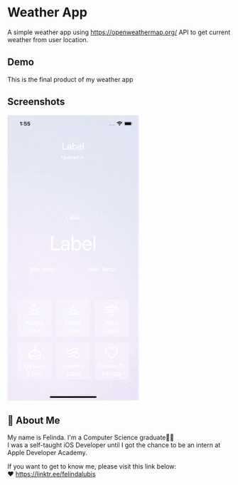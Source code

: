 
# Weather App

A simple weather app using https://openweathermap.org/ API to get current weather from user location.


## Demo

This is the final product of my weather app

## Screenshots

![App Screenshot](https://github.com/felindalubis/Kompas-Submission/blob/main/Simulator%20Screen%20Recording%20-%20iPhone%2012%20-%202022-01-08%20at%2001.55.51.gif)


## 🚀 About Me
My name is Felinda. I'm a Computer Science graduate👩‍🎓  
I was a self-taught iOS Developer until I got the chance to be an intern at Apple Developer Academy. 

If you want to get to know me, please visit this link below:   
❤ https://linktr.ee/felindalubis


